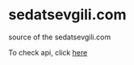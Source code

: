 # sedatsevgili.com
source of the sedatsevgili.com

To check api, click [here](https://github.com/sevgilisedat/jamb-api/ "Jamb Api")
